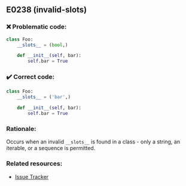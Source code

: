 ## E0238 (invalid-slots)

### :x: Problematic code:

```python
class Foo:
    __slots__ = (bool,)

    def __init__(self, bar):
        self.bar = True
```

### :heavy_check_mark: Correct code:

```python
class Foo:
    __slots__ = ('bar',)

    def __init__(self, bar):
        self.bar = True
```

### Rationale:

Occurs when an invalid `__slots__` is found in a class - only a string, an iterable,
or a sequence is permitted.

### Related resources:

- [Issue Tracker](https://github.com/PyCQA/pylint/issues?q=is%3Aissue+%22invalid-slots%22+OR+%22E0238%22)
